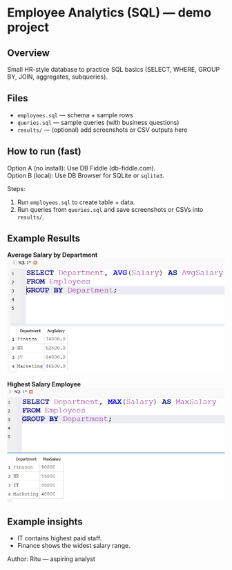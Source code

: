 # Employee Analytics (SQL) — demo project

## Overview
Small HR-style database to practice SQL basics (SELECT, WHERE, GROUP BY, JOIN, aggregates, subqueries).

## Files
- `employees.sql` — schema + sample rows
- `queries.sql` — sample queries (with business questions)
- `results/` — (optional) add screenshots or CSV outputs here

## How to run (fast)
Option A (no install): Use DB Fiddle (db-fiddle.com).  
Option B (local): Use DB Browser for SQLite or `sqlite3`.

Steps:
1. Run `employees.sql` to create table + data.
2. Run queries from `queries.sql` and save screenshots or CSVs into `results/`.

## Example Results

**Average Salary by Department**
![Average Salary](results/avg_by_department.png)

**Highest Salary Employee**
![Top Salary](results/top_salary.png)

## Example insights
- IT contains highest paid staff.
- Finance shows the widest salary range.

Author: Ritu — aspiring analyst
